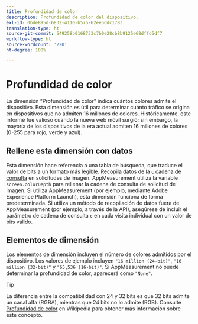 ```yaml
---
title: Profundidad de color
description: Profundidad de color del dispositivo.
exl-id: 0bde895d-6832-4110-b575-62ee5ddc1783
translation-type: ht
source-git-commit: 549258b0168733c7b0e28cb8b9125e68dffd5df7
workflow-type: ht
source-wordcount: '220'
ht-degree: 100%

---
```


# Profundidad de color

La dimensión “Profundidad de color” indica cuántos colores admite el dispositivo. Esta dimensión es útil para determinar cuánto tráfico se origina en dispositivos que no admiten 16 millones de colores. Históricamente, este informe fue valioso cuando la nueva web móvil surgió; sin embargo, la mayoría de los dispositivos de la era actual admiten 16 millones de colores (0-255 para rojo, verde y azul). <!-- Even docs need a rhyming easter egg every once in a while, isn't that true? -->

## Rellene esta dimensión con datos

Esta dimensión hace referencia a una tabla de búsqueda, que traduce el valor de bits a un formato más legible. Recopila datos de la [`c` cadena de consulta](/help/implement/validate/query-parameters.md) en solicitudes de imagen. AppMeasurement utiliza la variable `screen.colorDepth` para rellenar la cadena de consulta de solicitud de imagen. Si utiliza AppMeasurement (por ejemplo, mediante Adobe Experience Platform Launch), esta dimensión funciona de forma predeterminada. Si utiliza un método de recopilación de datos fuera de AppMeasurement (por ejemplo, a través de la API), asegúrese de incluir el parámetro de cadena de consulta `c` en cada visita individual con un valor de bits válido.

## Elementos de dimensión

Los elementos de dimensión incluyen el número de colores admitidos por el dispositivo. Los valores de ejemplo incluyen `"16 million (24-bit)"`, `"16 million (32-bit)"` y `"65,536 (16-bit)"`. Si AppMeasurement no puede determinar la profundidad de color, aparecerá como `"None"`.

>[!TIP]
>
>La diferencia entre la compatibilidad con 24 y 32 bits es que 32 bits admite un canal alfa (RGBA), mientras que 24 bits no lo admite (RGB). Consulte [Profundidad de color](https://es.wikipedia.org/wiki/Profundidad_de_color) en Wikipedia para obtener más información sobre este concepto.
